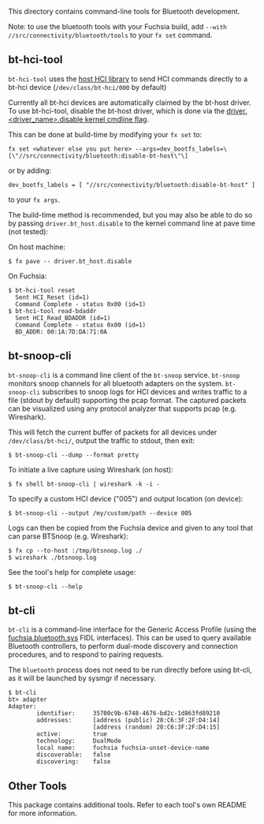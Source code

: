 This directory contains command-line tools for Bluetooth development.

Note: to use the bluetooth tools with your Fuchsia build, add `--with //src/connectivity/bluetooth/tools` to your `fx set` command.

## bt-hci-tool

`bt-hci-tool` uses the [host HCI library](../../../drivers/bluetooth/lib/hci) to send
HCI commands directly to a bt-hci device (`/dev/class/bt-hci/000` by default)

Currently all bt-hci devices are automatically claimed by the bt-host driver. To use bt-hci-tool,
disable the bt-host driver, which is done via the
[driver.<driver_name>.disable kernel cmdline flag](https://fuchsia.dev/fuchsia-src/reference/kernel/kernel_cmdline?hl=en#drivernamedisable).

This can be done at build-time by modifying your `fx set` to:
```
fx set <whatever else you put here> --args=dev_bootfs_labels=\[\"//src/connectivity/bluetooth:disable-bt-host\"\]
```
or by adding:
```
dev_bootfs_labels = [ "//src/connectivity/bluetooth:disable-bt-host" ]
```
to your `fx args`.

The build-time method is recommended, but you may also be able to do so by passing
`driver.bt_host.disable` to the kernel command line at pave time (not tested):

On host machine:
```
$ fx pave -- driver.bt_host.disable
```

On Fuchsia:
```
$ bt-hci-tool reset
  Sent HCI_Reset (id=1)
  Command Complete - status 0x00 (id=1)
$ bt-hci-tool read-bdaddr
  Sent HCI_Read_BDADDR (id=1)
  Command Complete - status 0x00 (id=1)
  BD_ADDR: 00:1A:7D:DA:71:0A
```

## bt-snoop-cli

`bt-snoop-cli` is a command line client of the `bt-snoop` service. `bt-snoop` monitors snoop
channels for all bluetooth adapters on the system.
`bt-snoop-cli` subscribes to snoop logs for HCI devices and writes traffic to a file (stdout by
default) supporting the pcap format. The captured packets can be visualized using any protocol
analyzer that supports pcap (e.g. Wireshark).

This will fetch the current buffer of packets for all devices under `/dev/class/bt-hci/`,
output the traffic to stdout, then exit:

```
$ bt-snoop-cli --dump --format pretty
```

To initiate a live capture using Wireshark (on host):

```
$ fx shell bt-snoop-cli | wireshark -k -i -
```

To specify a custom HCI device ("005") and output location (on device):
```
$ bt-snoop-cli --output /my/custom/path --device 005
```

Logs can then be copied from the Fuchsia device and given to any tool that can
parse BTSnoop (e.g. Wireshark):
```
$ fx cp --to-host :/tmp/btsnoop.log ./
$ wireshark ./btsnoop.log
```

See the tool's help for complete usage:
```
$ bt-snoop-cli --help
```

## bt-cli

`bt-cli` is a command-line interface for the Generic Access Profile (using the
[fuchsia.bluetooth.sys](/sdk/fidl/fuchsia.bluetooth.sys) FIDL interfaces).
This can be used to query available Bluetooth controllers, to perform dual-mode
discovery and connection procedures, and to respond to pairing requests.

The `bluetooth` process does not need to be run directly before using
bt-cli, as it will be launched by sysmgr if necessary.

```
$ bt-cli
bt> adapter
Adapter:
        identifier:     35700c9b-6748-4676-bd2c-1d863fd89210
        addresses:      [address (public) 28:C6:3F:2F:D4:14]
                        [address (random) 28:C6:3F:2F:D4:15]
        active:         true
        technology:     DualMode
        local name:     fuchsia fuchsia-unset-device-name
        discoverable:   false
        discovering:    false
```

## Other Tools

This package contains additional tools. Refer to each tool's own README for
more information.
